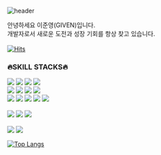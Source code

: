 ![header](https://capsule-render.vercel.app/api?type=slice&color=auto&height=150&section=header&text=Developer&fontSize=50&fontAlign=60&desc=Given&descAlign=77&theme=radical)

안녕하세요 이준영(GIVEN)입니다. <br />
  개발자로서 새로운 도전과 성장 기회를 항상 찾고 있습니다.<br/> 
  <br/>
[![Hits](https://hits.seeyoufarm.com/api/count/incr/badge.svg?url=https%3A%2F%2Fgithub.com%2FosanThor%2FREADME&count_bg=%2379C83D&title_bg=%23555555&icon=github.svg&icon_color=%23E7E7E7&title=hits&edge_flat=false)](https://hits.seeyoufarm.com)
  <br/>
   ### 🔥SKILL STACKS🔥
 <div>
 <img src="https://img.shields.io/badge/Javascript-F7DF1E?style=flat&logo=javascript&logoColor=black"/> 
 <img src="https://img.shields.io/badge/Typescript-3178C6?style=flat&logo=Typescript&logoColor=white"/> 
 <img src="https://img.shields.io/badge/React-61DAFB?style=flat&logo=React&logoColor=black"/> 
 <img src="https://img.shields.io/badge/Next-000000?style=flat&logo=Next.js&logoColor=white"/>
  <br/>
 <img src="https://img.shields.io/badge/ReactQuery-FF4154?style=flat&logo=reactquery&logoColor=white"/> 
 <img src="https://img.shields.io/badge/Redux-764ABC?style=flat&logo=Redux&logoColor=white"/> 
 <img src="https://img.shields.io/badge/ReduxSaga-999999?style=flat&logo=Reduxsaga&logoColor=white"/> 
 <img src="https://img.shields.io/badge/Redux Toolkit-593D88?style=flat&logo=Redux&logoColor=white"/>  
  <br/>
 <img src="https://img.shields.io/badge/Sass-CC6699?style=flat&logo=Sass&logoColor=white"/> 
 <img src="https://img.shields.io/badge/postcss-DD3A0A?style=flat&logo=postcss&logoColor=white"/> 
 <img src="https://img.shields.io/badge/Tailwindcss-06B6D4?style=flat&logo=Tailwindcss&logoColor=white"/> 
 <img src="https://img.shields.io/badge/MUI-007FFF?style=flat&logo=Mui&logoColor=white"/> 
 <img src="https://img.shields.io/badge/ChakraUI-319795?style=flat&logo=Chakraui&logoColor=white"/> 
  <br/>
  <br/>
  <img src="https://img.shields.io/badge/Node-339933?style=flat&logo=nodedotjs&logoColor=white"/> 
  <img src="https://img.shields.io/badge/MongoDB-47A248?style=flat&logo=mongodb&logoColor=white"/> 
  <img src="https://img.shields.io/badge/Express-000000?style=flat&logo=express&logoColor=white"/> 
  <br/>
  <br/>
  <img src="https://img.shields.io/badge/Firebase-FFCA28?style=flat&logo=firebase&logoColor=black"/> 
  <img src="https://img.shields.io/badge/Sanity-f03e2f?style=flat&logo=Sanity&logoColor=white"/> 
</div>
  
[![Top Langs](https://github-readme-stats.vercel.app/api/top-langs/?username=osanThor&layout=compact)](https://github.com/osanThor/github-readme-stats)
